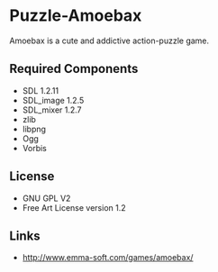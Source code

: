# Puzzle-Amoebax
Amoebax is a cute and addictive action-puzzle game.

## Required Components
* SDL 1.2.11
* SDL_image 1.2.5
* SDL_mixer 1.2.7
* zlib
* libpng
* Ogg
* Vorbis

## License
* GNU GPL V2
* Free Art License version 1.2

## Links
* http://www.emma-soft.com/games/amoebax/
